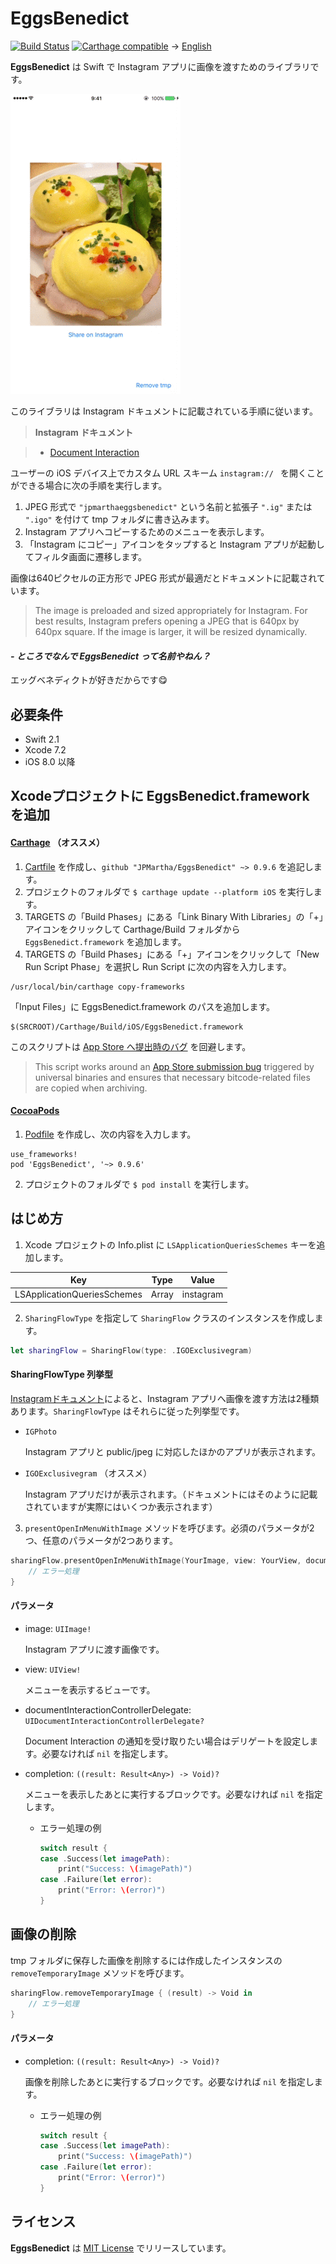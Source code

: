 # EggsBenedict
[![Build Status](https://travis-ci.org/JPMartha/EggsBenedict.svg)](https://travis-ci.org/JPMartha/EggsBenedict) [![Carthage compatible](https://img.shields.io/badge/Carthage-compatible-4BC51D.svg?style=flat)](https://github.com/Carthage/Carthage) → [English](../README.md)

__EggsBenedict__ は Swift で Instagram アプリに画像を渡すためのライブラリです。

<img src="../Images/EggsBenedict.gif" width=272>

このライブラリは Instagram ドキュメントに記載されている手順に従います。

> __Instagram ドキュメント__

> - [Document Interaction](https://www.instagram.com/developer/mobile-sharing/iphone-hooks/#document-interaction)

ユーザーの iOS デバイス上でカスタム URL スキーム `instagram:// ` を開くことができる場合に次の手順を実行します。

1. JPEG 形式で `"jpmarthaeggsbenedict"` という名前と拡張子 `".ig"` または `".igo"` を付けて tmp フォルダに書き込みます。
2. Instagram アプリへコピーするためのメニューを表示します。
3. 「Instagram にコピー」アイコンをタップすると Instagram アプリが起動してフィルタ画面に遷移します。

  画像は640ピクセルの正方形で JPEG 形式が最適だとドキュメントに記載されています。
  
  > The image is preloaded and sized appropriately for Instagram. For best results, Instagram prefers opening a JPEG that is 640px by 640px square. If the image is larger, it will be resized dynamically.

#### _\- ところでなんで EggsBenedict って名前やねん？_

エッグベネディクトが好きだからです😋

## 必要条件

- Swift 2.1
- Xcode 7.2
- iOS 8.0 以降

## Xcodeプロジェクトに EggsBenedict.framework を追加

#### [Carthage](https://github.com/Carthage/Carthage) （オススメ）

1. [Cartfile](https://github.com/Carthage/Carthage/blob/master/Documentation/Artifacts.md#cartfile) を作成し、`github "JPMartha/EggsBenedict" ~> 0.9.6` を追記します。
2. プロジェクトのフォルダで `$ carthage update --platform iOS` を実行します。
3. TARGETS の「Build Phases」にある「Link Binary With Libraries」の「+」アイコンをクリックして Carthage/Build フォルダから `EggsBenedict.framework` を追加します。
4. TARGETS の「Build Phases」にある「+」アイコンをクリックして「New Run Script Phase」を選択し Run Script に次の内容を入力します。
  ```
  /usr/local/bin/carthage copy-frameworks
  ```
  「Input Files」に EggsBenedict.framework のパスを追加します。
  ```
  $(SRCROOT)/Carthage/Build/iOS/EggsBenedict.framework
  ```
  このスクリプトは [App Store へ提出時のバグ](http://www.openradar.me/radar?id=6409498411401216) を回避します。
  
  > This script works around an [App Store submission bug](http://www.openradar.me/radar?id=6409498411401216) triggered by universal binaries and ensures that necessary bitcode-related files are copied when archiving.

#### [CocoaPods](https://cocoapods.org)

1. [Podfile](https://guides.cocoapods.org/using/the-podfile.html) を作成し、次の内容を入力します。

  ```
  use_frameworks!
  pod 'EggsBenedict', '~> 0.9.6'
  ```

2. プロジェクトのフォルダで `$ pod install` を実行します。

## はじめ方

1. Xcode プロジェクトの Info.plist に `LSApplicationQueriesSchemes` キーを追加します。

  Key                                           |Type    |Value
  ------------------------------------|--------|-----------
  LSApplicationQueriesSchemes | Array | instagram

2. `SharingFlowType` を指定して `SharingFlow` クラスのインスタンスを作成します。
  
  ```swift
  let sharingFlow = SharingFlow(type: .IGOExclusivegram)
  ```
  
  #### SharingFlowType 列挙型

  [Instagramドキュメント](https://www.instagram.com/developer/mobile-sharing/iphone-hooks/#document-interaction)によると、Instagram アプリへ画像を渡す方法は2種類あります。`SharingFlowType` はそれらに従った列挙型です。

  - `IGPhoto`
  
    Instagram アプリと public/jpeg に対応したほかのアプリが表示されます。

  - `IGOExclusivegram` （オススメ）
  
    Instagram アプリだけが表示されます。（ドキュメントにはそのように記載されていますが実際にはいくつか表示されます）

3. `presentOpenInMenuWithImage` メソッドを呼びます。必須のパラメータが2つ、任意のパラメータが2つあります。

  ```swift
  sharingFlow.presentOpenInMenuWithImage(YourImage, view: YourView, documentInteractionControllerDelegate: nil) { (result) -> Void in
      // エラー処理
  }
  ```
  
  #### パラメータ
  
  - image: `UIImage!`
  
    Instagram アプリに渡す画像です。
    
  - view: `UIView!`
  
    メニューを表示するビューです。
    
  - documentInteractionControllerDelegate: `UIDocumentInteractionControllerDelegate?`
  
    Document Interaction の通知を受け取りたい場合はデリゲートを設定します。必要なければ `nil` を指定します。
    
  - completion: `((result: Result<Any>) -> Void)?`
  
    メニューを表示したあとに実行するブロックです。必要なければ `nil` を指定します。
    
    - エラー処理の例
    
      ```swift
      switch result {
      case .Success(let imagePath):
          print("Success: \(imagePath)")
      case .Failure(let error):
          print("Error: \(error)")
      }
      ```

## 画像の削除

tmp フォルダに保存した画像を削除するには作成したインスタンスの `removeTemporaryImage` メソッドを呼びます。

  ```swift
  sharingFlow.removeTemporaryImage { (result) -> Void in
      // エラー処理
  }
  ```
  
#### パラメータ
  
  - completion: `((result: Result<Any>) -> Void)?`
  
    画像を削除したあとに実行するブロックです。必要なければ `nil` を指定します。
    
    - エラー処理の例
    
      ```swift
      switch result {
      case .Success(let imagePath):
          print("Success: \(imagePath)")
      case .Failure(let error):
          print("Error: \(error)")
      }
      ```

## ライセンス

__EggsBenedict__ は [MIT License](LICENSE) でリリースしています。
